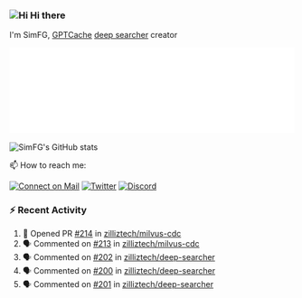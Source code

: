 ### <img src='https://qpluspicture.oss-cn-beijing.aliyuncs.com/6LjjQA/Hi.gif' alt='Hi' width="24"/> Hi there

I'm SimFG, [GPTCache](https://github.com/zilliztech/GPTCache) [deep searcher](https://github.com/zilliztech/deep-searcher) creator

![Metrics 👋](/metrics.plugin.followup.user.svg)

![SimFG's GitHub stats](https://github-readme-stats.vercel.app/api?username=SimFG&show_icons=true&theme=radical&count_private=true)

📫 How to reach me:

[![Connect on Mail](https://img.shields.io/badge/Ask%20me-anything-1abc9c.svg)](mailto:1142838399@qq.com)
[![Twitter](https://img.shields.io/twitter/follow/FogSim?style=social)](https://twitter.com/FogSim)
[![Discord](https://img.shields.io/discord/1092648432495251507?label=Discord&logo=discord)](https://discord.gg/Q8C6WEjSWV)

### :zap: Recent Activity

<!--START_SECTION:activity-->
1. 💪 Opened PR [#214](https://github.com/zilliztech/milvus-cdc/pull/214) in [zilliztech/milvus-cdc](https://github.com/zilliztech/milvus-cdc)
2. 🗣 Commented on [#213](https://github.com/zilliztech/milvus-cdc/issues/213) in [zilliztech/milvus-cdc](https://github.com/zilliztech/milvus-cdc)
3. 🗣 Commented on [#202](https://github.com/zilliztech/deep-searcher/issues/202) in [zilliztech/deep-searcher](https://github.com/zilliztech/deep-searcher)
4. 🗣 Commented on [#200](https://github.com/zilliztech/deep-searcher/issues/200) in [zilliztech/deep-searcher](https://github.com/zilliztech/deep-searcher)
5. 🗣 Commented on [#201](https://github.com/zilliztech/deep-searcher/issues/201) in [zilliztech/deep-searcher](https://github.com/zilliztech/deep-searcher)
<!--END_SECTION:activity-->


